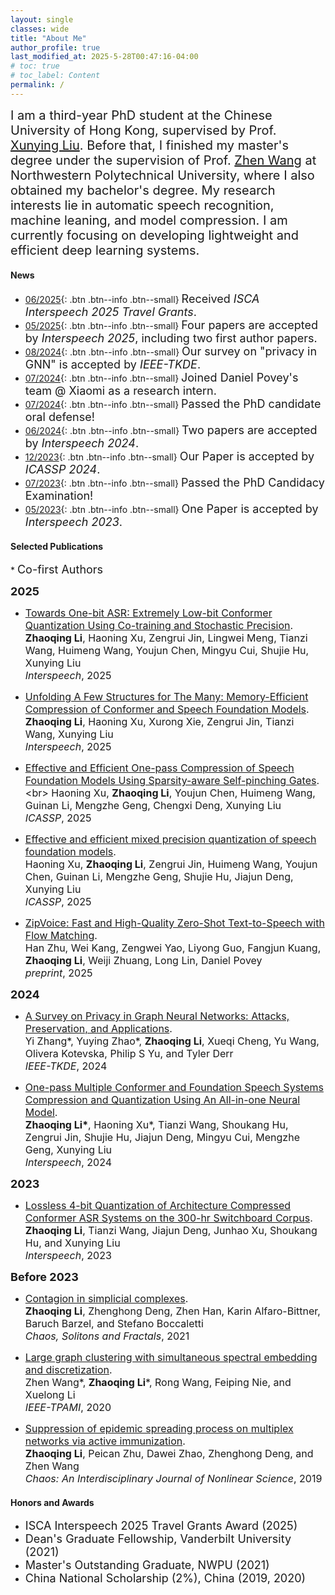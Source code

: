 ```yaml
---
layout: single
classes: wide
title: "About Me"
author_profile: true
last_modified_at: 2025-5-28T00:47:16-04:00
# toc: true
# toc_label: Content
permalink: /
---
```



<!-- # About Me -->
<!-- <hr> -->
<span style="font-size: 20px; font: bold">I am a third-year PhD student at the Chinese University of Hong Kong, supervised by Prof. [Xunying Liu](https://www1.se.cuhk.edu.hk/~xyliu/). Before that, I finished my master's degree under the supervision of Prof. [Zhen Wang](http://iopen.nwpu.edu.cn/info/1329/1369.htm) at Northwestern Polytechnical University, where I also obtained my bachelor's degree. My research interests lie in automatic speech recognition, machine leaning, and model compression. I am currently focusing on developing lightweight and efficient deep learning systems.</span><br>

#### News
- [06/2025](#link){: .btn .btn--info .btn--small} <font size=4>Received <i>ISCA Interspeech 2025 Travel Grants</i>.</font>
- [05/2025](#link){: .btn .btn--info .btn--small} <font size=4>Four papers are accepted by <i>Interspeech 2025</i>, including two first author papers.</font>
- [08/2024](#link){: .btn .btn--info .btn--small} <font size=4>Our survey on <span style="font-size: 18px; font: bold">"privacy in GNN"</span> is accepted by <i>IEEE-TKDE</i>.</font>
- [07/2024](#link){: .btn .btn--info .btn--small} <font size=4>Joined Daniel Povey's team @ Xiaomi as a research intern. </font>
- [07/2024](#link){: .btn .btn--info .btn--small} <font size=4>Passed the PhD candidate oral defense! </font>
- [06/2024](#link){: .btn .btn--info .btn--small} <font size=4>Two papers are accepted by <i>Interspeech 2024</i>.</font>
- [12/2023](#link){: .btn .btn--info .btn--small} <font size=4>Our Paper is accepted by <i>ICASSP 2024</i>.</font>
- [07/2023](#link){: .btn .btn--info .btn--small} <font size=4>Passed the PhD Candidacy Examination!</font>
- [05/2023](#link){: .btn .btn--info .btn--small} <font size=4>One Paper is accepted by <i>Interspeech 2023</i>.</font>
<!-- - [02/2022](#link){: .btn .btn--info .btn--small} <font size=4>Get admitted to the PhD program of the Chinese University of Hong Kong.</font> -->

<!-- - [07/2021](#link){: .btn .btn--info .btn--small} <font size=4>Our Paper is accepted by <i>Chaos, Solitons & Fractals</i></font>
- [06/2021](#link){: .btn .btn--info .btn--small} <font size=4>Our Paper is accepted by <i>New Journal of Physics</i></font>
- [03/2021](#link){: .btn .btn--info .btn--small} <font size=4>Finish master's degree and was awarded master's "Outstanding Graduate" of NWPU.</font>
- [02/2021](#link){: .btn .btn--info .btn--small} <font size=4>Get admitted to the PhD program at Vanderbilt University and awarded with Dean's Graduate Fellowship.</font>
- [10/2020](#link){: .btn .btn--info .btn--small} <font size=4>Awarded China National Scholarship.</font>
- [06/2020](#link){: .btn .btn--info .btn--small} <font size=4>Our Paper regarding large graph clustering is accepted by <i>IEEE Transactions on Pattern Analysis and Machine Intelligence</i> (T-PAMI).</font> -->




#### Selected Publications
\* <font size=4>Co-first Authors</font>

<b><font size=4>2025</font></b>
- <span style="font-size: 16px; font: bold">[Towards One-bit ASR: Extremely Low-bit Conformer Quantization Using Co-training and Stochastic Precision](https://arxiv.org/pdf/2505.21245v1).<br> 
**Zhaoqing Li**, Haoning Xu, Zengrui Jin, Lingwei Meng, Tianzi Wang, Huimeng Wang, Youjun Chen, Mingyu Cui, Shujie Hu, Xunying Liu  
*Interspeech*, 2025</span>
<!-- {: .notice} -->
- <span style="font-size: 16px; font: bold">[Unfolding A Few Structures for The Many: Memory-Efficient Compression of Conformer and Speech Foundation Models](https://arxiv.org/pdf/2505.21237v1).<br> 
**Zhaoqing Li**, Haoning Xu, Xurong Xie, Zengrui Jin, Tianzi Wang, Xunying Liu  
*Interspeech*, 2025</span>
<!-- {: .notice} -->
- <span style="font-size: 16px; font: bold">[Effective and Efficient One-pass Compression of Speech Foundation Models Using Sparsity-aware Self-pinching Gates](https://arxiv.org/pdf/2505.22608?).<br> 
Haoning Xu, **Zhaoqing Li**, Youjun Chen, Huimeng Wang, Guinan Li, Mengzhe Geng, Chengxi Deng, Xunying Liu  
*ICASSP*, 2025</span>
<!-- {: .notice} -->
- <span style="font-size: 16px; font: bold">[Effective and efficient mixed precision quantization of speech foundation models](https://www.researchgate.net/profile/Haoning-Xu/publication/387797829_Effective_and_Efficient_Mixed_Precision_Quantization_of_Speech_Foundation_Models/links/678f3cbf95e02f182ea832c1/Effective-and-Efficient-Mixed-Precision-Quantization-of-Speech-Foundation-Models.pdf).<br> 
Haoning Xu, **Zhaoqing Li**, Zengrui Jin, Huimeng Wang, Youjun Chen, Guinan Li, Mengzhe Geng, Shujie Hu, Jiajun Deng, Xunying Liu  
*ICASSP*, 2025</span>
<!-- {: .notice} -->
- <span style="font-size: 16px; font: bold">[ZipVoice: Fast and High-Quality Zero-Shot Text-to-Speech with Flow Matching](https://arxiv.org/pdf/2506.13053).<br> 
Han Zhu, Wei Kang, Zengwei Yao, Liyong Guo, Fangjun Kuang, **Zhaoqing Li**, Weiji Zhuang, Long Lin, Daniel Povey  
*preprint*, 2025</span>


<b><font size=4>2024</font></b>
- <span style="font-size: 16px; font: bold">[A Survey on Privacy in Graph Neural Networks: Attacks, Preservation, and Applications](https://arxiv.org/pdf/2308.16375.pdf).<br> 
Yi Zhang\*, Yuying Zhao\*, **Zhaoqing Li**, Xueqi Cheng, Yu Wang, Olivera Kotevska, Philip S Yu, and Tyler Derr  
*IEEE-TKDE*, 2024</span>
<!-- {: .notice} -->
- <span style="font-size: 16px; font: bold">[One-pass Multiple Conformer and Foundation Speech Systems Compression and Quantization Using An All-in-one Neural Model](https://arxiv.org/pdf/2406.10160).<br> 
**Zhaoqing Li\***, Haoning Xu\*, Tianzi Wang, Shoukang Hu, Zengrui Jin, Shujie Hu, Jiajun Deng, Mingyu Cui, Mengzhe Geng, Xunying Liu  
*Interspeech*, 2024</span>
<!-- {: .notice} -->

<b><font size=4>2023</font></b>
- <span style="font-size: 16px; font: bold">[Lossless 4-bit Quantization of Architecture Compressed Conformer ASR Systems on the 300-hr Switchboard Corpus](https://www.isca-archive.org/Interspeech_2023/li23x_Interspeech.pdf).<br> 
**Zhaoqing Li**, Tianzi Wang, Jiajun Deng, Junhao Xu, Shoukang Hu, and Xunying Liu  
*Interspeech*, 2023</span>
<!-- {: .notice} -->

<b><font size=4>Before 2023</font></b>
- <span style="font-size: 16px; font: bold">[Contagion in simplicial complexes](http://arxiv.org/abs/2107.03411).<br>
 **Zhaoqing Li**, Zhenghong Deng, Zhen Han, Karin  Alfaro-Bittner, Baruch Barzel, and Stefano Boccaletti  
*Chaos, Solitons and Fractals*, 2021</span>
<!-- {: .notice} -->
- <span style="font-size: 16px; font: bold">[Large graph clustering with simultaneous spectral embedding and discretization](https://ieeexplore.ieee.org/abstract/document/9117190).<br>
 Zhen Wang\*, **Zhaoqing Li**\*, Rong Wang, Feiping Nie, and Xuelong Li<br>
*IEEE-TPAMI*, 2020</span>
<!-- {: .notice} -->
- <span style="font-size: 16px; font: bold">[Suppression of epidemic spreading process on multiplex networks via active immunization](https://aip.scitation.org/doi/abs/10.1063/1.5093047).<br>
 **Zhaoqing Li**, Peican Zhu, Dawei Zhao, Zhenghong Deng, and Zhen Wang  
*Chaos: An Interdisciplinary Journal of Nonlinear Science*, 2019</span>
<!-- {: .notice} -->

#### Honors and Awards
- <font size=4>ISCA Interspeech 2025 Travel Grants Award (2025)</font>
- <font size=4>Dean's Graduate Fellowship, Vanderbilt University (2021)</font>
- <font size=4>Master's Outstanding Graduate, NWPU (2021)</font>
- <font size=4>China National Scholarship (2%), China (2019, 2020)</font>

<!-- <details><summary>Click to expand</summary>
<ul> 
<li> Major Courses
    <ul>
    <li>Image Processing and Computer Vision</li>
    <li>Information Theory</li>
    <li>Computer Graphics</li>
    <li>Probablistic Graphic Models</li>
    <li>Deep Learning</li>
    <li>Probability Theory</li>
    <li>Stochastic Processes</li>
    <li>Optimization Theory and Algorithms</li>
    <li>Topics in Data and Decision Analytics (VAE, GAN, etc)</li>
    <li>Data Mining</li>
    <li>Time Series</li>
    <li>Statistics and Probability</li>
    </ul>
</li>
<li> General Courses
    <ul>
    <li>Architecture</li>
    <li>Anatomy and Developmental Biology</li>
    <li>Literary London</li>
    <li>Superhero Movies and Comics</li>
    </ul>
</li>
</ul>
</details> -->

<br>
